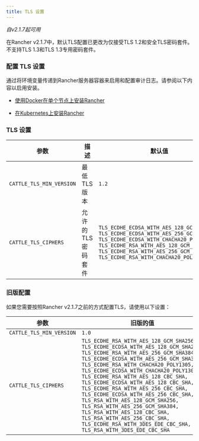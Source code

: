```yaml
---
title: TLS 设置
---
```


_自v2.1.7起可用_

在Rancher v2.1.7中，默认TLS配置已更改为仅接受TLS 1.2和安全TLS密码套件。不支持TLS 1.3和TLS 1.3专用密码套件。

### 配置 TLS 设置

通过将环境变量传递到Rancher服务器容器来启用和配置审计日志。请参阅以下内容以启用安装。

- [使用Docker在单个节点上安装Rancher](/docs/installation/other-installation-methods/single-node-docker/#tls-settings)

- [在Kubernetes上安装Rancher](/docs/installation/options/chart-options/#tls-settings)

### TLS 设置

| 参数                | 描述               | 默认值                                                                                                                                                                                                                                                                      | 可用选项                                                            |
| ------------------------ | ------------------------- | ---------------------------------------------------------------------------------------------------------------------------------------------------------------------------------------------------------------------------------------------------------------------------- | ---------------------------------------------------------------------------- |
| `CATTLE_TLS_MIN_VERSION` | 最低TLS版本       | `1.2`                                                                                                                                                                                                                                                                        | `1.0`, `1.1`, `1.2`                                                          |
| `CATTLE_TLS_CIPHERS`     | 允许的TLS密码套件 | `TLS_ECDHE_ECDSA_WITH_AES_128_GCM_SHA256,`<br/>`TLS_ECDHE_ECDSA_WITH_AES_256_GCM_SHA384,`<br/>`TLS_ECDHE_ECDSA_WITH_CHACHA20_POLY1305,`<br/>`TLS_ECDHE_RSA_WITH_AES_128_GCM_SHA256,`<br/>`TLS_ECDHE_RSA_WITH_AES_256_GCM_SHA384,`<br/>`TLS_ECDHE_RSA_WITH_CHACHA20_POLY1305` | 请参阅 [Golang tls constants](https://golang.org/pkg/crypto/tls/#pkg-constants) |

### 旧版配置

如果您需要按照Rancher v2.1.7之前的方式配置TLS，请使用以下设置：

| 参数                | 旧版的值                                                                                                                                                                                                                                                                                                                                                                                                                                                                                                                                                                                                                                                                                   |
| ------------------------ | ---------------------------------------------------------------------------------------------------------------------------------------------------------------------------------------------------------------------------------------------------------------------------------------------------------------------------------------------------------------------------------------------------------------------------------------------------------------------------------------------------------------------------------------------------------------------------------------------------------------------------------------------------------------------------------------------- |
| `CATTLE_TLS_MIN_VERSION` | `1.0`                                                                                                                                                                                                                                                                                                                                                                                                                                                                                                                                                                                                                                                                                          |
| `CATTLE_TLS_CIPHERS`     | `TLS_ECDHE_RSA_WITH_AES_128_GCM_SHA256,`<br/>`TLS_ECDHE_ECDSA_WITH_AES_128_GCM_SHA256,`<br/>`TLS_ECDHE_RSA_WITH_AES_256_GCM_SHA384,`<br/>`TLS_ECDHE_ECDSA_WITH_AES_256_GCM_SHA384,`<br/>`TLS_ECDHE_RSA_WITH_CHACHA20_POLY1305,`<br/>`TLS_ECDHE_ECDSA_WITH_CHACHA20_POLY1305,`<br/>`TLS_ECDHE_RSA_WITH_AES_128_CBC_SHA,`<br/>`TLS_ECDHE_ECDSA_WITH_AES_128_CBC_SHA,`<br/>`TLS_ECDHE_RSA_WITH_AES_256_CBC_SHA,`<br/>`TLS_ECDHE_ECDSA_WITH_AES_256_CBC_SHA,`<br/>`TLS_RSA_WITH_AES_128_GCM_SHA256,`<br/>`TLS_RSA_WITH_AES_256_GCM_SHA384,`<br/>`TLS_RSA_WITH_AES_128_CBC_SHA,`<br/>`TLS_RSA_WITH_AES_256_CBC_SHA,`<br/>`TLS_ECDHE_RSA_WITH_3DES_EDE_CBC_SHA,`<br/>`TLS_RSA_WITH_3DES_EDE_CBC_SHA` |

